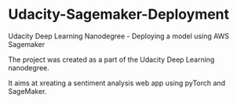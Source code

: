 # Udacity-Sagemaker-Deployment
Udacity Deep Learning Nanodegree - Deploying a model using AWS Sagemaker

The project was created as a part of the Udacity Deep Learning nanodegree.

It aims at xreating a sentiment analysis web app using pyTorch and SageMaker.
